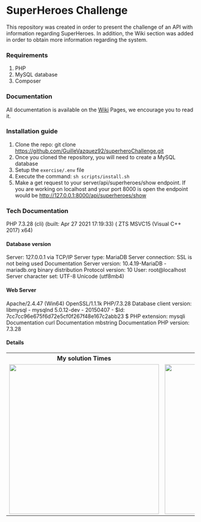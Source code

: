# SuperHeroes Challenge
This repository was created in order to present the challenge of an API with information regarding SuperHeroes.
In addition, the Wiki section was added in order to obtain more information regarding the system.

### Requirements
1. PHP
2. MySQL database
3. Composer



### Documentation
All documentation is available on the <a href="https://github.com/GuilleVazquez92/superheroChallenge/wiki">Wiki</a> Pages, we encourage you to read it.

### Installation guide

1. Clone the repo:
git clone https://github.com/GuilleVazquez92/superheroChallenge.git
2. Once you cloned the repository, you will need to create a MySQL database
3. Setup the `exercise/.env` file
4. Execute the command: `sh scripts/install.sh`
5. Make a get request to your server/api/superheroes/show endpoint.
If you are working on localhost and your port 8000 is open the endpoint would be
http://127.0.0.1:8000/api/superheroes/show


### Tech Documentation

PHP 7.3.28 (cli) (built: Apr 27 2021 17:19:33) ( ZTS MSVC15 (Visual C++ 2017) x64)

#### Database version
Server: 127.0.0.1 via TCP/IP
Server type: MariaDB
Server connection: SSL is not being used Documentation
Server version: 10.4.19-MariaDB - mariadb.org binary distribution
Protocol version: 10
User: root@localhost
Server character set: UTF-8 Unicode (utf8mb4)

#### Web Server
Apache/2.4.47 (Win64) OpenSSL/1.1.1k PHP/7.3.28
Database client version: libmysql - mysqlnd 5.0.12-dev - 20150407 - $Id: 7cc7cc96e675f6d72e5cf0f267f48e167c2abb23 $
PHP extension: mysqli Documentation curl Documentation mbstring Documentation
PHP version: 7.3.28

#### Details

<table>
<tbody><tr><th>My solution Times</th><th>Example Times</th></tr>
<tr>
    <td><img src="img/paginate.png" width="400" style="max-width: 100%;"></td>
    <td><a target="_blank" rel="noopener noreferrer" href="/fnoceda/backboneChallenge/blob/master/img/2.png"><img src="/fnoceda/backboneChallenge/raw/master/img/2.png" width="400" style="max-width: 100%;"></a></td>
</tr>

</tr>
</tbody></table>